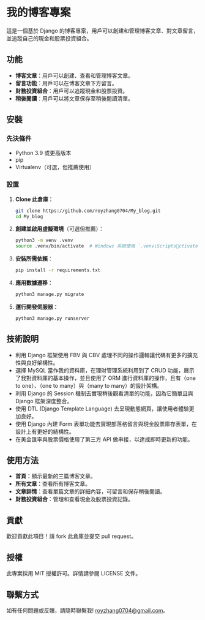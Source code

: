 
# 我的博客專案

這是一個基於 Django 的博客專案，用戶可以創建和管理博客文章、對文章留言，並追蹤自己的現金和股票投資組合。

## 功能

- **博客文章**：用戶可以創建、查看和管理博客文章。
- **留言功能**：用戶可以在博客文章下方留言。
- **財務投資組合**：用戶可以追蹤現金和股票投資。
- **稍後閱讀**：用戶可以將文章保存至稍後閱讀清單。

## 安裝

### 先決條件

- Python 3.9 或更高版本
- pip
- Virtualenv（可選，但推薦使用）

### 設置

1. **Clone 此倉庫**：
    ```bash
    git clone https://github.com/royzhang0704/My_blog.git
    cd My_blog
    ```

2. **創建並啟用虛擬環境**（可選但推薦）：
    ```bash
    python3 -m venv .venv
    source .venv/bin/activate  # Windows 系統使用 `.venv\Scriptsctivate`
    ```

3. **安裝所需依賴**：
    ```bash
    pip install -r requirements.txt
    ```

4. **應用數據遷移**：
    ```bash
    python3 manage.py migrate
    ```

5. **運行開發伺服器**：
    ```bash
    python3 manage.py runserver
    ```

## 技術說明

- 利用 Django 框架使用 FBV 與 CBV 處理不同的操作邏輯讓代碼有更多的擴充性與良好架構性。
- 選擇 MySQL 當作我的資料庫，在理財管理系統利用到了 CRUD 功能，展示了我對資料庫的基本操作，並且使用了 ORM 進行資料庫的操作，且有（one to one）、（one to many）與（many to many）的設計架構。
- 利用 Django 的 Session 機制去實現稍後觀看清單的功能，因為它簡單且與 Django 框架深度整合。
- 使用 DTL (Django Template Language) 去呈現動態網頁，讓使用者體驗更加良好。
- 使用 Django 內建 Form 表單功能去實現部落格留言與現金股票庫存表單，在設計上有更好的結構性。
- 在美金匯率與股票價格使用了第三方 API 做串接，以達成即時更新的功能。

## 使用方法

- **首頁**：顯示最新的三篇博客文章。
- **所有文章**：查看所有博客文章。
- **文章詳情**：查看單篇文章的詳細內容，可留言和保存稍後閱讀。
- **財務投資組合**：管理和查看現金及股票投資記錄。

## 貢獻

歡迎貢獻此項目！請 fork 此倉庫並提交 pull request。

## 授權

此專案採用 MIT 授權許可。詳情請參閱 LICENSE 文件。

## 聯繫方式

如有任何問題或反饋，請隨時聯繫我! [royzhang0704@gmail.com](mailto:royzhang0704@gmail.com)。
